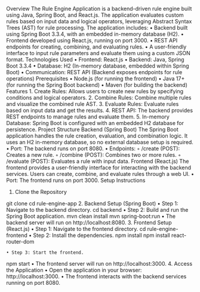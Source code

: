 Overview
The Rule Engine Application is a backend-driven rule engine built using Java, Spring Boot, and React.js. The application evaluates custom rules based on input data and logical operators, leveraging Abstract Syntax Trees (AST) for rule processing.
The application includes:
    • Backend built using Spring Boot 3.3.4, with an embedded in-memory database (H2).
    • Frontend developed using React.js, running on port 3000.
    • REST API endpoints for creating, combining, and evaluating rules.
    • A user-friendly interface to input rule parameters and evaluate them using a custom JSON format.
Technologies Used
    • Frontend: React.js
    • Backend: Java, Spring Boot 3.3.4
    • Database: H2 (In-memory database, embedded within Spring Boot)
    • Communication: REST API (Backend exposes endpoints for rule operations)
Prerequisites
    • Node.js (for running the frontend)
    • Java 17+ (for running the Spring Boot backend)
    • Maven (for building the backend)
Features
    1. Create Rules: Allows users to create new rules by specifying conditions and logical operators.
    2. Combine Rules: Combine multiple rules and visualize the combined rule AST.
    3. Evaluate Rules: Evaluate rules based on input data and get the results.
    4. REST API: The backend provides REST endpoints to manage rules and evaluate them.
    5. In-memory Database: Spring Boot is configured with an embedded H2 database for persistence.
Project Structure
Backend (Spring Boot)
The Spring Boot application handles the rule creation, evaluation, and combination logic. It uses an H2 in-memory database, so no external database setup is required.
    • Port: The backend runs on port 8080.
    • Endpoints:
        ◦ /create (POST): Creates a new rule.
        ◦ /combine (POST): Combines two or more rules.
        ◦ /evaluate (POST): Evaluates a rule with input data.
Frontend (React.js)
The frontend provides a user-friendly interface for interacting with the backend services. Users can create, combine, and evaluate rules through a web UI.
    • Port: The frontend runs on port 3000.
Setup Instructions
1. Clone the Repository

git clone <repository-url>
cd rule-engine-app
2. Backend Setup (Spring Boot)
    • Step 1: Navigate to the backend directory.
cd backend
    • Step 2: Build and run the Spring Boot application.
mvn clean install
mvn spring-boot:run
    • The backend server will run on http://localhost:8080.
3. Frontend Setup (React.js)
    • Step 1: Navigate to the frontend directory.
cd rule-engine-frontend
    • Step 2: Install the dependencies.
npm install
npm install react-router-dom

    • Step 3: Start the frontend.
npm start
    • The frontend server will run on http://localhost:3000.
4. Access the Application
    • Open the application in your browser: http://localhost:3000.
    • The frontend interacts with the backend services running on port 8080.

